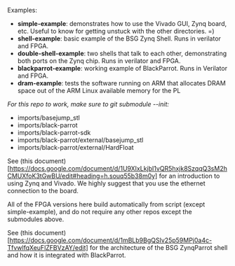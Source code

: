 Examples:

- **simple-example**: demonstrates how to use the Vivado GUI, Zynq board, etc. Useful to know for getting unstuck with the other directories. =)
- **shell-example**: basic example of the BSG Zynq Shell. Runs in verilator and FPGA.
- **double-shell-example**: two shells that talk to each other, demonstrating both ports on the Zynq chip. Runs in verilator and FPGA.
- **blackparrot-example**: working example of BlackParrot. Runs in Verilator and FPGA.
- **dram-example**: tests the software running on ARM that allocates DRAM space out of the ARM Linux available memory for the PL

*For this repo to work, make sure to git submodule --init:*

- imports/basejump\_stl
- imports/black-parrot
- imports/black-parrot-sdk
- imports/black-parrot/external/basejump\_stl
- imports/black-parrot/external/HardFloat

See (this document)[https://docs.google.com/document/d/1U9XIxLkjbI1vQR5hxjk8SzqqQ3sM2hCMUXfoK3tGwBU/edit#heading=h.souq55b38m0y] for an introduction to using Zynq and Vivado. We highly suggest that you use the ethernet connection to the board.

All of the FPGA versions here build automatically from script (except simple-example), and do not require any other repos except the submodules above.

See (this document)[https://docs.google.com/document/d/1mBLb9BgQSIv25p59MPj0a4c-TfvwlfqXeuFlZFBVzAY/edit] for the architecture of the BSG ZynqParrot shell and how it is integrated with BlackParrot.
